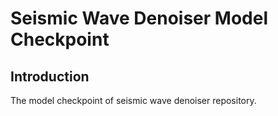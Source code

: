 # Seismic Wave Denoiser Model Checkpoint

## Introduction

The model checkpoint of seismic wave denoiser repository.
